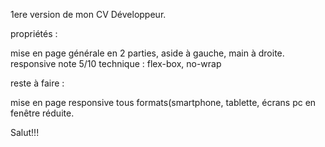 1ere version de mon CV Développeur.

propriétés : 

mise en page générale en 2 parties, aside à gauche, main à droite.
responsive note 5/10
technique : flex-box, no-wrap


reste à faire :

mise en page responsive tous formats(smartphone, tablette, écrans pc en fenêtre réduite.




Salut!!!
